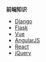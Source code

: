 <!-- markdown-toc start - Don't edit this section. Run M-x markdown-toc-generate-toc again -->
**前端知识**


   * [Django](#Django)
   * [Flask](#Flask)
   * [Vue](#Vue)
   * [AngularJS](#AngularJS)
   * [React](#React)
   * [jQuery](#jQuery)

<!-- markdown-toc end -->
